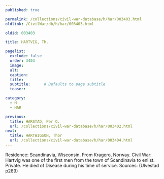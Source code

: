 ```yaml
---
published: true

permalink: /collections/civil-war-database/h/har/003403.html
oldlink: /CivilWar/db/h/har/003403.html

oldid: 003403

title: HARTVIG, Th.

pagelist:
  exclude: false
  order: 3403
  image: 
  alt:
  caption:
  title:
  subtitle:      # Defaults to page subtitle
  teaser:

category: 
  - H 
  - HAR

previous:
  title: HARSTAD, Per O.
  url: /collections/civil-war-database/h/har/003402.html  
next:
  title: HARTWIGSON, Thor
  url: /collections/civil-war-database/h/har/003404.html   
---
```

Residence: Scandinavia, Wisconsin. From Kragero, Norway. Civil War: Hartvig was one of the first men from the town of Scandinavia to enlist. Private. He died of Disease during his time of service. Sources: (Ulvestad p289)